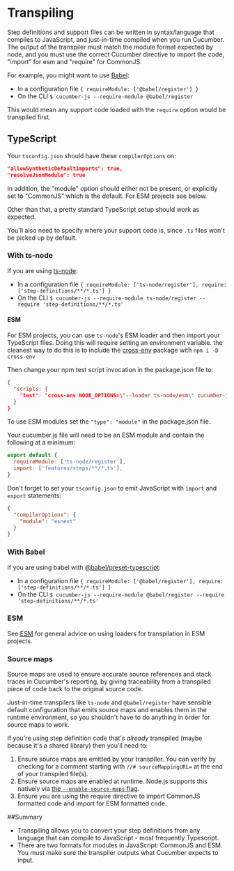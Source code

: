 # Transpiling

Step definitions and support files can be written in syntax/language that compiles to JavaScript, and just-in-time compiled when you run Cucumber. The output of the transpiler must match the module format expected by node, and you must use the correct Cucumber directive to import the code, "import" for esm and "require" for CommonJS.

For example, you might want to use [Babel](https://babeljs.io/):

- In a configuration file `{ requireModule: ['@babel/register'] }`
- On the CLI `$ cucumber-js --require-module @babel/register`

This would mean any support code loaded with the `require` option would be transpiled first.

## TypeScript

Your `tsconfig.json` should have these `compilerOptions` on:

```json
"allowSyntheticDefaultImports": true,
"resolveJsonModule": true
```

In addition, the "module" option should either not be present, or explicitly set to "CommonJS" which is the default.  For ESM projects see below.

Other than that, a pretty standard TypeScript setup should work as expected.

You'll also need to specify where your support code is, since `.ts` files won't be picked up by default.

### With ts-node

If you are using [ts-node](https://github.com/TypeStrong/ts-node):

- In a configuration file `{ requireModule: ['ts-node/register'], require: ['step-definitions/**/*.ts'] }`
- On the CLI `$ cucumber-js --require-module ts-node/register --require 'step-definitions/**/*.ts'`

#### ESM

For ESM projects, you can use `ts-node`'s ESM loader and then import your TypeScript files. Doing this will require setting an environment variable. the cleanest way to do this is to include the [cross-env](https://www.npmjs.com/package/cross-env) package with `npm i -D cross-env`

Then change your npm test script invocation in the package.json file to:

```json
{
  "scripts: {
    "test": "cross-env NODE_OPTIONS=\"--loader ts-node/esm\" cucumber-js"
  }
}
```

To use ESM modules set the `"type": "module"` in the package.json file.

Your cucumber.js file will need to be an ESM module and contain the following at a minimum:

```javascript
export default {
  requireModule: ['ts-node/register'], 
  import: ['features/steps/**/*.ts'],
}
```

Don't forget to set your `tsconfig.json` to emit JavaScript with `import` and `export` statements:

```json
{
  "compilerOptions": {
    "module": "esnext"
  }
}
```

### With Babel

If you are using babel with [@babel/preset-typescript](https://babeljs.io/docs/en/babel-preset-typescript):

- In a configuration file `{ requireModule: ['@babel/register'], require: ['step-definitions/**/*.ts'] }`
- On the CLI `$ cucumber-js --require-module @babel/register --require 'step-definitions/**/*.ts'`

### ESM

See [ESM](./esm.md) for general advice on using loaders for transpilation in ESM projects.

### Source maps

Source maps are used to ensure accurate source references and stack traces in Cucumber's reporting, by giving traceability from a transpiled piece of code back to the original source code.

Just-in-time transpilers like `ts-node` and `@babel/register` have sensible default configuration that emits source maps and enables them in the runtime environment, so you shouldn't have to do anything in order for source maps to work.

If you're using step definition code that's _already_ transpiled (maybe because it's a shared library) then you'll need to:

1. Ensure source maps are emitted by your transpiler. You can verify by checking for a comment starting with `//# sourceMappingURL=` at the end of your transpiled file(s).
2. Ensure source maps are enabled at runtime. Node.js supports this natively via [the `--enable-source-maps` flag](https://nodejs.org/docs/latest/api/cli.html#--enable-source-maps).
3. Ensure you are using the require directive to import CommonJS formatted code and import for ESM formatted code.

##Summary
- Transpiling allows you to convert your step definitions from any language that can compile to JavaScript - most frequently Typescript.
- There are two formats for modules in JavaScript: CommonJS and ESM. You must make sure the transpiler outputs what Cucumber expects to input.
